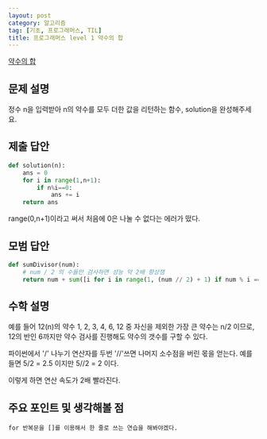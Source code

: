 ```yaml
---
layout: post
category: 알고리즘
tag: [기초, 프로그래머스, TIL]
title: 프로그래머스 level 1 약수의 합
---
```


[약수의 합](https://programmers.co.kr/learn/courses/30/lessons/12928) 

## 문제 설명

정수 n을 입력받아 n의 약수를 모두 더한 값을 리턴하는 함수, solution을 완성해주세요.

## 제출 답안

```python
def solution(n):
    ans = 0
    for i in range(1,n+1):
        if n%i==0:
            ans += i
    return ans
```
range(0,n+1)이라고 써서 처음에 0은 나눌 수 없다는 에러가 떴다.

## 모범 답안

```python
def sumDivisor(num):
    # num / 2 의 수들만 검사하면 성능 약 2배 향상잼
    return num + sum([i for i in range(1, (num // 2) + 1) if num % i == 0])
```

## 수학 설명

예를 들어 12(n)의 약수 1, 2, 3, 4, 6, 12 중 자신을 제외한 가장 큰 약수는 n/2 이므로, 12의 반인 6까지만 약수 검사를 진행해도 약수의 갯수를 구할 수 있다.

파이썬에서 '/' 나누기 연산자를 두번 '//'쓰면 나머지 소수점을 버린 몫을 얻는다.
예를 들면 5/2 = 2.5 이지만 5//2 = 2 이다.

이렇게 하면 연산 속도가 2배 빨라진다.

## 주요 포인트 및 생각해볼 점   

    for 반복문을 []를 이용해서 한 줄로 쓰는 연습을 해봐야겠다.

